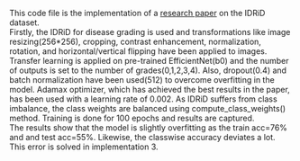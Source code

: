 This code file is the implementation of a [research paper](https://arxiv.org/pdf/2012.12515) on the IDRiD dataset. <br>
Firstly, the IDRiD for disease grading is used and transformations like image resizing(256*256), cropping, contrast enhancement, normalization, rotation, and horizontal/vertical flipping have been applied to images. Transfer learning is applied on pre-trained EfficientNet(b0) and the number of outputs is set to the number of grades(0,1,2,3,4). Also, dropout(0.4) and batch normalization have been used(512) to overcome overfitting in the model. Adamax optimizer, which has achieved the best results in the paper, has been used with a learning rate of 0.002. As IDRiD suffers from class imbalance, the class weights are balanced using compute_class_weights() method. Training is done for 100 epochs and results are captured.<br>
The results show that the model is slightly overfitting as the train acc=76% and and test acc=55%. Likewise, the classwise accuracy deviates a lot. This error is solved in implementation 3.
